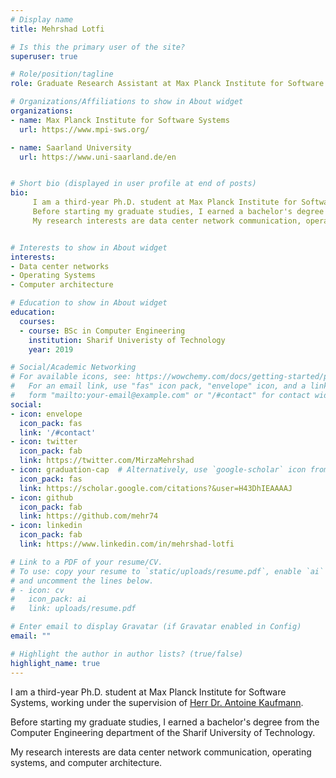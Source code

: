 ```yaml
---
# Display name
title: Mehrshad Lotfi

# Is this the primary user of the site?
superuser: true

# Role/position/tagline
role: Graduate Research Assistant at Max Planck Institute for Software Systems

# Organizations/Affiliations to show in About widget
organizations:
- name: Max Planck Institute for Software Systems 
  url: https://www.mpi-sws.org/

- name: Saarland University
  url: https://www.uni-saarland.de/en


# Short bio (displayed in user profile at end of posts)
bio:
     I am a third-year Ph.D. student at Max Planck Institute for Software Systems, working under the supervision of Herr Dr. Antoine Kaufmann.
     Before starting my graduate studies, I earned a bachelor's degree from the Computer Engineering department of the Sharif University of Technology.
     My research interests are data center network communication, operating systems, and computer architecture. 


# Interests to show in About widget
interests:
- Data center networks
- Operating Systems
- Computer architecture

# Education to show in About widget
education:
  courses:
  - course: BSc in Computer Engineering
    institution: Sharif Univeristy of Technology
    year: 2019

# Social/Academic Networking
# For available icons, see: https://wowchemy.com/docs/getting-started/page-builder/#icons
#   For an email link, use "fas" icon pack, "envelope" icon, and a link in the
#   form "mailto:your-email@example.com" or "/#contact" for contact widget.
social:
- icon: envelope
  icon_pack: fas
  link: '/#contact'
- icon: twitter
  icon_pack: fab
  link: https://twitter.com/MirzaMehrshad
- icon: graduation-cap  # Alternatively, use `google-scholar` icon from `ai` icon pack
  icon_pack: fas
  link: https://scholar.google.com/citations?&user=H43DhIEAAAAJ
- icon: github
  icon_pack: fab
  link: https://github.com/mehr74
- icon: linkedin
  icon_pack: fab
  link: https://www.linkedin.com/in/mehrshad-lotfi

# Link to a PDF of your resume/CV.
# To use: copy your resume to `static/uploads/resume.pdf`, enable `ai` icons in `params.toml`, 
# and uncomment the lines below.
# - icon: cv
#   icon_pack: ai
#   link: uploads/resume.pdf

# Enter email to display Gravatar (if Gravatar enabled in Config)
email: ""

# Highlight the author in author lists? (true/false)
highlight_name: true
---
```


I am a third-year Ph.D. student at Max Planck Institute for Software Systems,
working under the supervision of [Herr Dr. Antoine Kaufmann](https://people.mpi-sws.org/~antoinek/). 

Before starting my graduate studies, I earned a bachelor's degree from the Computer Engineering
department of the Sharif University of Technology.

My research interests are data center network communication, operating systems, 
and computer architecture.

